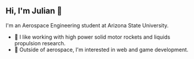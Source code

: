 ## Hi, I'm Julian 🫡

I'm an Aerospace Engineering student at Arizona State University.

- 🚀 I like working with high power solid motor rockets and liquids propulsion research.
- 🔭 Outside of aerospace, I'm interested in web and game development.

<!--
**radav1/radav1** is a ✨ _special_ ✨ repository because its `README.md` (this file) appears on your GitHub profile.

Here are some ideas to get you started:

- 🔭 I’m currently working on ...
- 🌱 I’m currently learning ...
- 👯 I’m looking to collaborate on ...
- 🤔 I’m looking for help with ...
- 💬 Ask me about ...
- 📫 How to reach me: ...
- 😄 Pronouns: ...
- ⚡ Fun fact: ...
-->
